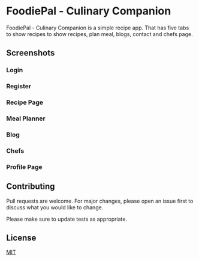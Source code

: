 # FoodiePal - Culinary Companion
FoodiePal - Culinary Companion is a simple recipe app. That has five tabs to show recipes to show recipes, plan meal, blogs, contact and chefs page.

## Screenshots
### Login

### Register

### Recipe Page

### Meal Planner

### Blog

### Chefs

### Profile Page

## Contributing
Pull requests are welcome. For major changes, please open an issue first
to discuss what you would like to change.

Please make sure to update tests as appropriate.

## License
[MIT](https://choosealicense.com/licenses/mit/)